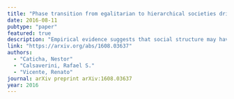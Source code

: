 ```yaml
---
title: "Phase transition from egalitarian to hierarchical societies driven by competition between cognitive and social constraints"
date: 2016-08-11
pubtype: "paper"
featured: true
description: "Empirical evidence suggests that social structure may have changed from hierarchical to egalitarian and back along the evolutionary line of humans. We model a society subject to competing cognitive and social navigation constraints. The theory predicts that the degree of hierarchy decreases with encephalization and increases with group size. Hence hominin groups may have been driven from a phase with hierarchical order to a phase with egalitarian structures by the encephalization during the last two million years, and back to hierarchical due to fast demographical changes during the Neolithic. The dynamics in the perceived social network shows evidence in the egalitarian phase of the observed phenomenon of Reverse Dominance. The theory also predicts for modern hunter-gatherers in mild climates a trend towards an intermediate hierarchy degree and a phase transition for harder ecological conditions. In harsher climates societies would tend to bemore egalitarian if organized in small groups but more hierarchical if in large groups. The theoretical model permits organizing the available data in the cross-cultural record (Ethnographic Atlas, N=248 cultures) where the symmetry breaking transition can be clearly seen."
link: "https://arxiv.org/abs/1608.03637"
authors:
  - "Caticha, Nestor"
  - "Calsaverini, Rafael S."
  - "Vicente, Renato"
journal: arXiv preprint arXiv:1608.03637
year: 2016
---
```

